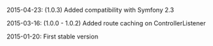 2015-04-23: (1.0.3)
    Added compatibility with Symfony 2.3

2015-03-16: (1.0.0 - 1.0.2)
    Added route caching on ControllerListener

2015-01-20:
    First stable version

